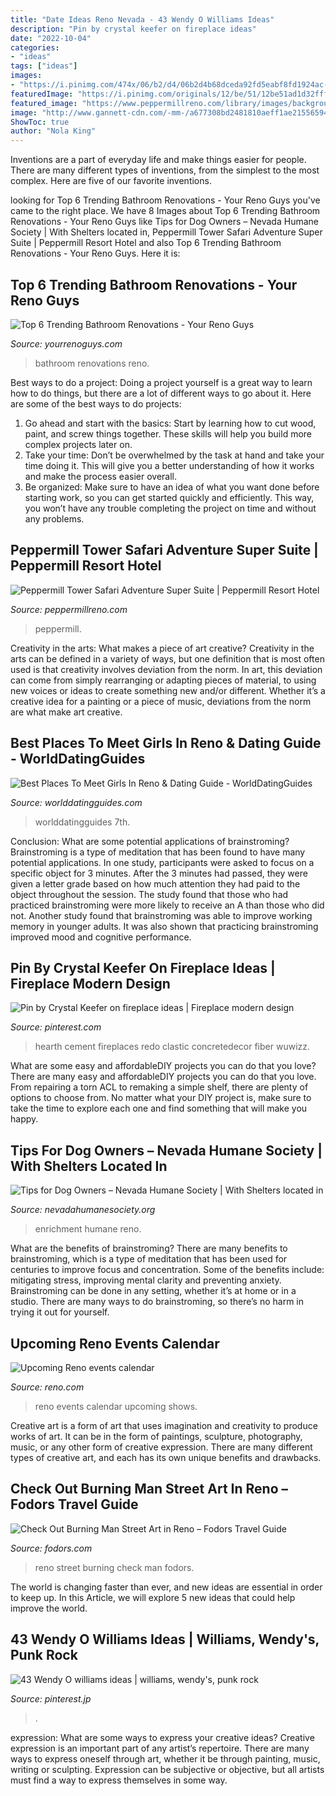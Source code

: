 ```yaml
---
title: "Date Ideas Reno Nevada - 43 Wendy O Williams Ideas"
description: "Pin by crystal keefer on fireplace ideas"
date: "2022-10-04"
categories:
- "ideas"
tags: ["ideas"]
images:
- "https://i.pinimg.com/474x/06/b2/d4/06b2d4b68dceda92fd5eabf8fd1924ac--punk-concert.jpg"
featuredImage: "https://i.pinimg.com/originals/12/be/51/12be51ad1d32fff1baeeecf5663f0b69.jpg"
featured_image: "https://www.peppermillreno.com/library/images/backgrounds/resort_rooms_pepp_safari_3.jpg"
image: "http://www.gannett-cdn.com/-mm-/a677308bd2481810aeff1ae2155659488adb6385/c=0-82-4079-2387&amp;r=x1683&amp;c=3200x1680/local/-/media/2016/06/09/RenoGroup/Reno/636010834373287689-HAN-RenoSign.jpg"
ShowToc: true
author: "Nola King"
---
```



Inventions are a part of everyday life and make things easier for people. There are many different types of inventions, from the simplest to the most complex. Here are five of our favorite inventions.

	

		
looking for Top 6 Trending Bathroom Renovations - Your Reno Guys you've came to the right place. We have 8 Images about Top 6 Trending Bathroom Renovations - Your Reno Guys like Tips for Dog Owners – Nevada Humane Society | With Shelters located in, Peppermill Tower Safari Adventure Super Suite | Peppermill Resort Hotel and also Top 6 Trending Bathroom Renovations - Your Reno Guys. Here it is:
		
    
## Top 6 Trending Bathroom Renovations - Your Reno Guys

<img loading=lazy src="http://www.yourrenoguys.com/wp-content/uploads/2014/09/iStock_000019596247_Medium.jpg" onerror="this.onerror=null;this.src='https://tse2.mm.bing.net/th?id=OIP.f90yI1S7F2DhhcYgHBYwmQHaFE&amp;pid=15.1';" alt="Top 6 Trending Bathroom Renovations - Your Reno Guys">

_Source: yourrenoguys.com_

>bathroom renovations reno. 

	

Best ways to do a project:
Doing a project yourself is a great way to learn how to do things, but there are a lot of different ways to go about it. Here are some of the best ways to do projects: 
1. Go ahead and start with the basics: Start by learning how to cut wood, paint, and screw things together. These skills will help you build more complex projects later on. 
2. Take your time: Don’t be overwhelmed by the task at hand and take your time doing it. This will give you a better understanding of how it works and make the process easier overall. 
3. Be organized: Make sure to have an idea of what you want done before starting work, so you can get started quickly and efficiently. This way, you won’t have any trouble completing the project on time and without any problems.

    
## Peppermill Tower Safari Adventure Super Suite | Peppermill Resort Hotel

<img loading=lazy src="https://www.peppermillreno.com/library/images/backgrounds/resort_rooms_pepp_safari_3.jpg" onerror="this.onerror=null;this.src='https://tse3.mm.bing.net/th?id=OIP.0tz3D-JHdccobr54LZakQQHaEc&amp;pid=15.1';" alt="Peppermill Tower Safari Adventure Super Suite | Peppermill Resort Hotel">

_Source: peppermillreno.com_

>peppermill. 

	

Creativity in the arts: What makes a piece of art creative?
Creativity in the arts can be defined in a variety of ways, but one definition that is most often used is that creativity involves deviation from the norm. In art, this deviation can come from simply rearranging or adapting pieces of material, to using new voices or ideas to create something new and/or different. Whether it’s a creative idea for a painting or a piece of music, deviations from the norm are what make art creative.

    
## Best Places To Meet Girls In Reno &amp; Dating Guide - WorldDatingGuides

<img loading=lazy src="https://worlddatingguides.com/wp-content/uploads/2018/08/meet-single-girls-online-reno-get-laid-clubs-bars-558x650.jpg" onerror="this.onerror=null;this.src='https://tse1.mm.bing.net/th?id=OIP.lv_XtTlutgzPya3dLslRkQHaIo&amp;pid=15.1';" alt="Best Places To Meet Girls In Reno &amp; Dating Guide - WorldDatingGuides">

_Source: worlddatingguides.com_

>worlddatingguides 7th. 

	

Conclusion: What are some potential applications of brainstroming?
Brainstroming is a type of meditation that has been found to have many potential applications. In one study, participants were asked to focus on a specific object for 3 minutes. After the 3 minutes had passed, they were given a letter grade based on how much attention they had paid to the object throughout the session. The study found that those who had practiced brainstroming were more likely to receive an A than those who did not. Another study found that brainstroming was able to improve working memory in younger adults. It was also shown that practicing brainstroming improved mood and cognitive performance.

    
## Pin By Crystal Keefer On Fireplace Ideas | Fireplace Modern Design

<img loading=lazy src="https://i.pinimg.com/originals/12/be/51/12be51ad1d32fff1baeeecf5663f0b69.jpg" onerror="this.onerror=null;this.src='https://tse2.mm.bing.net/th?id=OIP.7PLy9NilVvhxdhasalRy8gHaKg&amp;pid=15.1';" alt="Pin by Crystal Keefer on fireplace ideas | Fireplace modern design">

_Source: pinterest.com_

>hearth cement fireplaces redo clastic concretedecor fiber wuwizz. 

	

What are some easy and affordableDIY projects you can do that you love?
There are many easy and affordableDIY projects you can do that you love. From repairing a torn ACL to remaking a simple shelf, there are plenty of options to choose from. No matter what your DIY project is, make sure to take the time to explore each one and find something that will make you happy.

    
## Tips For Dog Owners – Nevada Humane Society | With Shelters Located In

<img loading=lazy src="https://nevadahumanesociety.org/wp-content/uploads/2021/02/iStock-1071495094-2048x1320.jpg" onerror="this.onerror=null;this.src='https://tse3.mm.bing.net/th?id=OIP.fuQWaugW_S8EyUojGFYntQHaEx&amp;pid=15.1';" alt="Tips for Dog Owners – Nevada Humane Society | With Shelters located in">

_Source: nevadahumanesociety.org_

>enrichment humane reno. 

	

What are the benefits of brainstroming?
There are many benefits to brainstroming, which is a type of meditation that has been used for centuries to improve focus and concentration. Some of the benefits include: mitigating stress, improving mental clarity and preventing anxiety. Brainstroming can be done in any setting, whether it’s at home or in a studio. There are many ways to do brainstroming, so there’s no harm in trying it out for yourself.

    
## Upcoming Reno Events Calendar

<img loading=lazy src="http://www.gannett-cdn.com/-mm-/a677308bd2481810aeff1ae2155659488adb6385/c=0-82-4079-2387&amp;r=x1683&amp;c=3200x1680/local/-/media/2016/06/09/RenoGroup/Reno/636010834373287689-HAN-RenoSign.jpg" onerror="this.onerror=null;this.src='https://tse1.mm.bing.net/th?id=OIP.Vf2hPtOAhCJLXdxY_aSf-QHaEL&amp;pid=15.1';" alt="Upcoming Reno events calendar">

_Source: reno.com_

>reno events calendar upcoming shows. 

	

Creative art is a form of art that uses imagination and creativity to produce works of art. It can be in the form of paintings, sculpture, photography, music, or any other form of creative expression. There are many different types of creative art, and each has its own unique benefits and drawbacks.

    
## Check Out Burning Man Street Art In Reno – Fodors Travel Guide

<img loading=lazy src="https://cdn.fodors.com/wp-content/uploads/2017/07/Reno-Street-Art.jpg" onerror="this.onerror=null;this.src='https://tse2.mm.bing.net/th?id=OIP.NBHGxGTM33kV-25OzRCz9AHaE8&amp;pid=15.1';" alt="Check Out Burning Man Street Art in Reno – Fodors Travel Guide">

_Source: fodors.com_

>reno street burning check man fodors. 

	

The world is changing faster than ever, and new ideas are essential in order to keep up. In this Article, we will explore 5 new ideas that could help improve the world.

    
## 43 Wendy O Williams Ideas | Williams, Wendy&#039;s, Punk Rock

<img loading=lazy src="https://i.pinimg.com/474x/06/b2/d4/06b2d4b68dceda92fd5eabf8fd1924ac--punk-concert.jpg" onerror="this.onerror=null;this.src='https://tse3.mm.bing.net/th?id=OIP.q8SW-H4NWZ8DnYhXifPXmQHaLX&amp;pid=15.1';" alt="43 Wendy O williams ideas | williams, wendy&#039;s, punk rock">

_Source: pinterest.jp_

>. 

	

expression: What are some ways to express your creative ideas?
Creative expression is an important part of any artist’s repertoire. There are many ways to express oneself through art, whether it be through painting, music, writing or sculpting. Expression can be subjective or objective, but all artists must find a way to express themselves in some way.

